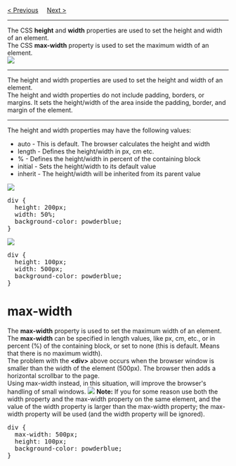<a href="/CSS/Padding.md">&lt; Previous</a>
&nbsp;&nbsp;&nbsp;
<a href="/CSS/BoxModel.md">Next &gt;</a>
<hr>
The CSS <b>height</b> and <b>width</b> properties are used to set the height and width of an element.
<br>
The CSS <b>max-width</b> property is used to set the maximum width of an element.
<br>
<img src="https://i.imgur.com/DmflAiW.png">
<hr>
The height and width properties are used to set the height and width of an element.
<br>
The height and width properties do not include padding, borders, or margins. It sets the height/width of the area inside the padding, border, and margin of the element.
<hr>
The height and width properties may have the following values:
<ul>
  <li>auto - This is default. The browser calculates the height and width</li>
  <li>length - Defines the height/width in px, cm etc.</li>
  <li>% - Defines the height/width in percent of the containing block</li>
  <li>initial - Sets the height/width to its default value</li>
  <li>inherit - The height/width will be inherited from its parent value</li>
</ul>
<img src="https://i.imgur.com/SjsLuoC.png">
<pre>
div {
  height: 200px;
  width: 50%;
  background-color: powderblue;
}
</pre>
<img src="https://i.imgur.com/7Fd6nij.png">
<pre>
div {
  height: 100px;
  width: 500px;
  background-color: powderblue;
}
</pre>
<h1>max-width</h1>
The <b>max-width</b> property is used to set the maximum width of an element.
<br>
The <b>max-width</b> can be specified in length values, like px, cm, etc., or in percent (%) of the containing block, or set to none (this is default. Means that there is no maximum width).
<br>
The problem with the <b>&lt;div&gt;</b> above occurs when the browser window is smaller than the width of the element (500px). The browser then adds a horizontal scrollbar to the page.
<br>
Using max-width instead, in this situation, will improve the browser's handling of small windows.
<img src="https://i.imgur.com/EoreymJ.png">
<b>Note:</b> If you for some reason use both the width property and the max-width property on the same element, and the value of the width property is larger than the max-width property; the max-width property will be used (and the width property will be ignored).
<pre>
div {
  max-width: 500px;
  height: 100px;
  background-color: powderblue;
}
</pre>
